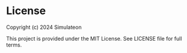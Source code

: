 # License

Copyright (c) 2024 Simulateon

This project is provided under the MIT License. See LICENSE file for full terms.
